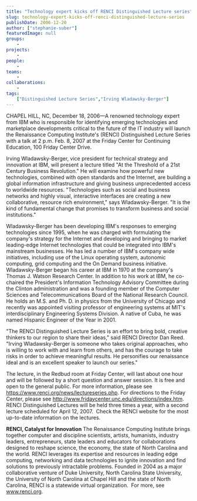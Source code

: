 ```yaml
---
title: "Technology expert kicks off RENCI Distinguished Lecture series"
slug: technology-expert-kicks-off-renci-distinguished-lecture-series
publishDate: 2006-12-20
author: ["stephanie-suber"]
featuredImage: null
groups:
    - 
projects:
    - 
people:
    - 
teams: 
    - 
collaborations:
    - 
tags:
    ["Distinguished Lecture Series","Irving Wladawsky-Berger"]
---
```

CHAPEL HILL, NC, December 18, 2006—A renowned technology expert from IBM who is responsible for identifying emerging technologies and marketplace developments critical to the future of the IT industry will launch the Renaissance Computing Institute's (RENCI) Distinguished Lecture Series with a talk at 2 p.m. Feb. 8, 2007 at the Friday Center for Continuing Education, 100 Friday Center Drive.

Irving Wladawsky-Berger, vice president for technical strategy and innovation at IBM, will present a lecture titled "At the Threshold of a 21st Century Business Revolution." He will examine how powerful new technologies, combined with open standards and the Internet, are building a global information infrastructure and giving business unprecedented access to worldwide resources. "Technologies such as social and business networks and highly visual, interactive interfaces are creating a new collaborative, resource rich environment," says Wladawsky-Berger. "It is the kind of fundamental change that promises to transform business and social institutions."

Wladawsky-Berger has been developing IBM's responses to emerging technologies since 1995, when he was charged with formulating the company's strategy for the Internet and developing and bringing to market leading-edge Internet technologies that could be integrated into IBM's mainstream businesses. He has led a number of IBM's company wide initiatives, including use of the Linux operating system, autonomic computing, grid computing and the On Demand business initiative. Wladawsky-Berger began his career at IBM in 1970 at the company's Thomas J. Watson Research Center. In addition to his work at IBM, he co-chaired the President's Information Technology Advisory Committee during the Clinton administration and was a founding member of the Computer Sciences and Telecommunications Board of the National Research Council.  He holds an M.S. and Ph. D. in physics from the University of Chicago and recently was appointed visiting professor of engineering systems at MIT's interdisciplinary Engineering Systems Division. A native of Cuba, he was named Hispanic Engineer of the Year in 2001.

"The RENCI Distinguished Lecture Series is an effort to bring bold, creative thinkers to our region to share their ideas," said RENCI Director Dan Reed. "Irving Wladawsky-Berger is someone who takes original approaches, who is willing to work with and learn from others, and has the courage to take risks in order to achieve meaningful results. He personifies our renaissance ideal and is an excellent speaker to launch our series."

The lecture, in the Redbud room at Friday Center, will last about one hour and will be followed by a short question and answer session. It is free and open to the general public. For more information, please see https://www.renci.org/news/lectureseries.php. For directions to the Friday Center, please see <a href="http://www.fridaycenter.unc.edu/directions/index.htm" target="_blank">http://www.fridaycenter.unc.edu/directions/index.htm</a>. RENCI Distinguished Lectures will be held three times a year, with a second lecture scheduled for April 12, 2007.  Check the RENCI website for the most up-to-date information on the lectures.

<strong>RENCI, Catalyst for Innovation</strong>
The Renaissance Computing Institute brings together computer and discipline scientists, artists, humanists, industry leaders, entrepreneurs, state leaders and educators for collaborations designed to reshape science, the economy, the state of North Carolina and the world. RENCI leverages its expertise and resources in leading edge computing, networking and data technologies to ignite innovation and find solutions to previously intractable problems. Founded in 2004 as a major collaborative venture of Duke University, North Carolina State University, the University of North Carolina at Chapel Hill and the state of North Carolina, RENCI is a statewide virtual organization.  For more, see <a href="https://www.renci.org/">www.renci.org</a>.
